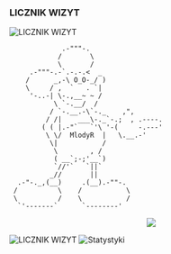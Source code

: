 ### LICZNIK WIZYT
  ![LICZNIK WIZYT](https://profile-counter.glitch.me/MlodyR/count.svg)
```
             .-"""-.                                                                                              
            /       \
            \       /
     .-"""-.-`.-.-.<  _
    /      _,-\ O_O-_/ ) 
    \     / ,  `   . `|
     '-..-| \-.,__~ ~ /        
           \ `-.__/  /         
          / `-.__.-\`-._    ,",
         / /|    ___\-._`-.;  , .----.  
        ( ( |.-"`   `'\ '-(     -.---' 
         \ \/  MlodyR  |   \.__.-'
          \|           /     
           \        , /
           ( __`;-;'__`)
           `//'`   `||`
          _//       ||
  .-"-._,(__)     .(__).-""-.
 /          \    /           \
 \          /    \           /
  `'-------`      `--------'
```



<p align="center">
  <img src="https://readme-typing-svg.herokuapp.com/?center=true&vCenter=true&color=da3287&width=500&lines=+discord.gg/FJRPc5hT4A" />
</p
  
![LICZNIK WIZYT](https://profile-counter.glitch.me/MlodyR/count.svg)
![Statystyki](https://github-readme-stats.vercel.app/api?username=MlodyR&count_private=true&show_icons=true?theme=buefy)


<br />
